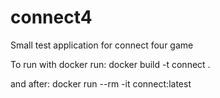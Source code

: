# connect4
Small test application for connect four game

To run with docker run:
docker build -t connect .

and after:
docker run --rm -it connect:latest